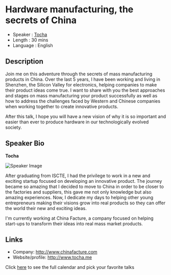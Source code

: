 Hardware manufacturing, the secrets of China
========================

* Speaker   : [Tocha](https://pixels.camp/tochaas)
* Length    : 30 mins
* Language  : English

Description
-----------

Join me on this adventure through the secrets of mass manufacturing products in China. 
Over the last 5 years, I have been working and living in Shenzhen, the Silicon Valley for electronics, helping companies to make their product ideas come true. I want to share with you the best approaches and stages on mass manufacturing your product successfully as well as how to address the challenges faced by Western and Chinese companies when working together to create innovative products. 

After this talk, I hope you will have a new vision of why it is so important and easier than ever to produce hardware in our technologically evolved society.

Speaker Bio
-----------

**Tocha**

![Speaker Image](https://avatars1.githubusercontent.com/u/31899335?v=4&s=460)

After graduating from ISCTE, I had the privilege to work in a new and exciting startup focused on developing an innovative product. The journey became so amazing that I decided to move to China in order to be closer to the factories and suppliers, this gave me not only knowledge but also amazing experiences. Now, I dedicate my days to helping other young entrepreneurs making their visions grow into real products so they can offer the world their new and exciting ideas.

I'm currently working at China Facture, a company focused on helping start-ups to transform their ideas into real mass market products.

Links
-----

* Company: http://www.chinafacture.com
* Website/profile: http://www.tocha.me

Click [here][1] to see the full calendar and pick your favorite talks

[1]: https://pixels.camp/schedule/
